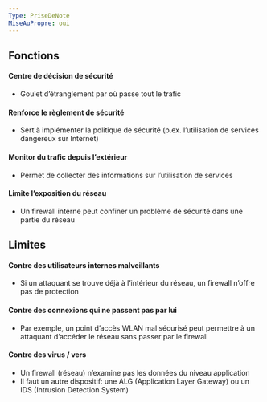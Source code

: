 ```yaml
---
Type: PriseDeNote
MiseAuPropre: oui
---
```


## Fonctions
#### Centre de décision de sécurité
- Goulet d’étranglement par où passe tout le trafic 
#### Renforce le règlement de sécurité 
- Sert à implémenter la politique de sécurité (p.ex. l’utilisation de services dangereux sur Internet) 
#### Monitor du trafic depuis l’extérieur
- Permet de collecter des informations sur l’utilisation de services
#### Limite l’exposition du réseau 
- Un firewall interne peut confiner un problème de sécurité dans une partie du réseau

## Limites
#### Contre des utilisateurs internes malveillants 
- Si un attaquant se trouve déjà à l’intérieur du réseau, un firewall n’offre pas de protection 
#### Contre des connexions qui ne passent pas par lui
- Par exemple, un point d’accès WLAN mal sécurisé peut permettre à un attaquant d’accéder le réseau sans passer par le firewall 
#### Contre des virus / vers 
- Un firewall (réseau) n’examine pas les données du niveau application
- Il faut un autre dispositif: une ALG (Application Layer Gateway) ou un IDS (Intrusion Detection System)

